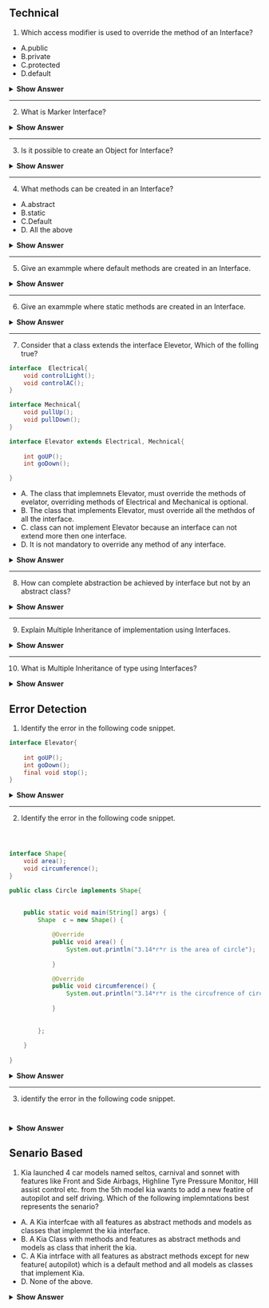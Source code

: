 ## Technical

1. Which access modifier is used to override the method of an Interface?

- A.public
- B.private
- C.protected
- D.default

<details>
<summary><b>Show Answer</b></summary>

A
  
<details>
  
<summary>Explanation</summary>
  
> All the methods in an interface are public by default and It is not possible to alter the access modifier while overriding the method.
    
</details>
  
</details>

---

2. What is Marker Interface?

<details>
  <summary><b>Show Answer</b></summary>

 A
 <details>
  <summary>Explanation</summary> 
    
>	Marker Interfaces are empty Interfaces (no fields or methods).
> Marker interfaces are used to pass the information to JVM that a certain object of a class can implement methods like Serializable, Cloneable etc.

  </details>
</details>

---

3. Is it possible to create an Object for Interface?

<details>
<summary><b>Show Answer</b></summary>  
 No 
<details>
  
  <summary>Explanation</summary> 
    
>	Interfaces contain abstract methods , Which means only method declerations are present but not implementation, so there is no purpose of an Object, But one can create an Object for a class that implements Interface and reference it to the Interface. 

  </details>
</details>

---

4. What methods can be created in an Interface?

- A.abstract
- B.static
- C.Default
- D. All the above

<details>
<summary><b>Show Answer</b></summary>  
 D
<details>
  
  <summary>Explanation</summary> 
    
>	 Interface is used to implement abstraction, so abstract methods are allowed in an Interface.
> Default methods are allowed to avoid the issue of madatory implementation of all methods in an Interface.
> static methods are gerneraly used to create elper methods, static methods are referenced to the interface, rather than the class that implements the interface.

  </details>
</details>

---

5. Give an exammple where default methods are created in an Interface.


<details>

  <summary><b>Show Answer</b> </summary>  
  
> Consider that there is an interface inplemented by 4 classes and a new method should be added to the interface, but all the previous classes should implement the new method, which crates trouble for the developer. So, the new method can be added as a defualt method. a default method in interface can be overriden by a class based on the requirement. 
    

   </details>
   
---


6. Give an exammple where static methods are created in an Interface.

<details>

  <summary><b>Show Answer</b> </summary>  
  
> Static methods are introduced in java 8 and static methods are added to intergrate helper methods into the interface insted of creating a new class and facing cohesion issues.
    

   </details>
   
 ---


7. Consider that a class extends the interface Elevetor, Which of the folling true?

``` java
interface  Electrical{
	void controlLight();
	void controlAC();
}

interface Mechnical{
	void pullUp();
	void pullDown();
}

interface Elevator extends Electrical, Mechnical{
	
	int goUP();
	int goDown();

}

```

- A. The class that implemnets Elevator, must override the methods of evelator, overriding methods of  Electrical and Mechanical is optional.
- B. The class that implements Elevator, must override all the methdos of all the interface.
- C. class can not implement Elevator because an interface can not extend more then one interface.
- D. It is not mandatory to override any method of any interface.

<details>
	
<summary><b>Show Answer</b></summary>
B
	
<details>

<summary><b>Explanation</b></summary>
	
> if a class implents Elevator, all the methods of Elevator, Mechanical and  Electrical are  inherited by class, all the methods other than default and static shoudl be overriden in the class.

</details>
</details>

---

8. How can complete abstraction be achieved by interface but not by an abstract class?

<details>

<summary><b>Show Answer</b></summary>
	
> Interface contains abstract class with no impelemnattaion where as abstract class contain both abstract and non abstract methods with concrete implemnetion, so complete abstraction can achived by an interface
	
>But from java 8 interface can contain default and static methods.

</details>

---

9. Explain Multiple Inheritance of implementation using Interfaces.

<details>

<summary><b>Show Answer</b></summary>
	
> A class can Inherit multiple Interfaces with same methods names and this might cause a conflit while overriding the methods of the interface.
> To resolve this issue interfaces can have default methods with same method name and JVM has some rules implement the default methods.

</details>

---


10. What is Multiple Inheritance of type using Interfaces?

<details>

<summary><b>Show Answer</b></summary>
	
> A class can implemnt multiple interfaces, and multiple objects can be created referencing to those interfaces, this is called Multiple Inheritance of type.
> Condider that a class implements more than one one interface with default methods of same name, the issue with implementation of methods can be resolved by defining the type of reference while creating the object for the class.
	

</details>






## Error Detection

1. Identify the error in the following code snippet.

``` java
interface Elevator{
	
	int goUP();
	int goDown();
	final void stop();
}

```

<details><summary><b>Show Answer</b></summary>

> methods in the interface can be abstract or default or static.
> methods in interface can not be final, because final methods can not be overriden. Interfaces are created so they can be implemented by a class and the methods of an inteface shoould have the possibility to be overriden.

</details>

---

2. Identify the error in the following code snippet.

``` java



interface Shape{
	void area();
	void circumference();
}

public class Circle implements Shape{
	
	
	public static void main(String[] args) {
		Shape  c = new Shape() {

			@Override
			public void area() {
				System.out.println("3.14*r*r is the area of circle");
				
			}

			@Override
			public void circumference() {
				System.out.println("3.14*r*r is the circufrence of circle");
				
			}
			
			
		};
		
	}
	
}

```

<details>
	<summary><b>Show Answer</b></summary>
	
> A compile time error occurs. eventhough the anonymous inner class overrides all the methods of the interface, The class Circle doesnt overrides them.

</details>

---


3. identify the error in the following code snippet.


``` java



```


<details>
	<summary><b>Show Answer</b></summary>
	
> A compile time error is created. eventhough the anonymous inner class overrides all the methods of the interface, The class Circle doesnt overrides them.

</details>





## Senario Based

1. Kia launched 4 car models named seltos, carnival and sonnet with features like Front and Side Airbags, Highline Tyre Pressure Monitor, Hill assist control etc. from the 5th model kia wants to add a new featire of autopilot and self driving. Which of the following implemntations best represents the senario?

- A. A Kia interfcae with all features as abstract methods and models as classes that implemnt the kia interface.
- B. A Kia Class with methods and features as abstract methods and models as class that inherit the kia.
- C. A Kia intrface with all features as abstract methods except for new feature( autopilot) which is a default method and all models as classes that implement Kia.
- D. None of the above.

<details>
	
<summary><b>Show Answer</b></summary>
	
C
	<details>
	
<summary><b>Explanation</b></summary>
	
	
> Kia(interface) has some models(Classes) that had some features till model 4 ( abstract methods in interface ), from model 5 a new feature auto pilot( method) is being added to upcomming kia car models. but the previous models doesnt support the autopilot( override the method) so the new feature is added as a default method which can be used by upcomming models.
	
	

</details>

</details>

















